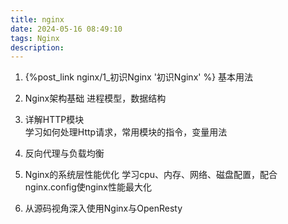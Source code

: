 ```yaml
---
title: nginx
date: 2024-05-16 08:49:10
tags: Nginx
description: 
---
```


1. {%post_link nginx/1_初识Nginx '初识Nginx' %}
    基本用法
2. Nginx架构基础
    进程模型，数据结构
3. 详解HTTP模块  
    学习如何处理Http请求，常用模块的指令，变量用法
4. 反向代理与负载均衡 
    
5. Nginx的系统层性能优化 
    学习cpu、内存、网络、磁盘配置，配合nginx.config使nginx性能最大化
6. 从源码视角深入使用Nginx与OpenResty